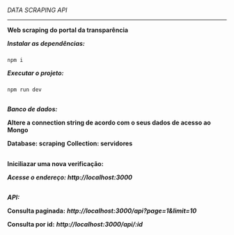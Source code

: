 *DATA SCRAPING API*
****
**Web scraping do portal da transparência**


***Instalar as dependências:***
###
`npm i` 

***Executar o projeto:***
###
`npm run dev`
##
***Banco de dados:***

****Altere a connection string de acordo com o seus dados de acesso ao Mongo****

****Database: scraping****
****Collection: servidores****
##
****Iniciliazar uma nova verificação:****

*****Acesse o endereço: http://localhost:3000*****
##
***API:***

****Consulta paginada:****
*****http://localhost:3000/api?page=1&limit=10*****

****Consulta por id:****
*****http://localhost:3000/api/:id*****

